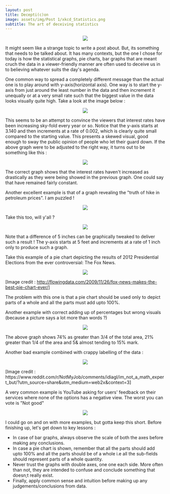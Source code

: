 ```yaml
---
layout: post
title: Decepti(c)on
image: assets/img/Post 1/xkcd_Statistics.png
subtitle: The art of deceiving statistics
---
```


 <p align="center">
 <img src="assets/img/Post 1/xkcd_Statistics.png">
 </p>

It might seem like a strange topic to write a post about. But, its something that needs to be talked about. It has many contexts, but the one I chose for today is how the statistical graphs, pie charts, bar graphs that are meant cruch the data in a viewer-friendly manner are often used to deceive us in to believing whatever suits the day's agenda.

One common way to spread a completely different message than the actual one is to play around with y-axis(horizontal axis). One way is to start the y-axis from just around the least number in the data and then increment it unequally or at a very small rate such that the biggest value in the data looks visually quite high. Take a look at the image below :

<p align="center">
<img src="assets/img/Post 1/Bar_graph_2a.png">
</p>

This seems to be an attempt to convince the viewers that interest rates have been increasing sky-fold every year or so. Notice that the y-axis starts at 3.140 and then increments at a rate of 0.002, which is clearly quite small compared to the starting value. This presents a skewed visual, good enough to sway the public opinion of people who let their guard down. If the above graph were to be adjusted to the right way, it turns out to be something like this :

<p align="center">
<img src="assets/img/Post 1/Bar_graph_2b.png">
</p>


The correct graph shows that the interest rates haven't increased as drastically as they were being showed in the previous graph. One could say that have remained fairly constant.

Another excellent example is that of a graph revealing the "truth of hike in petroleum prices". I am puzzled ! 

<p align="center">
<img src="assets/img/Post 1/Bar_graph_1.png">
</p>

Take this too, will y'all ?

<p align="center">
<img src="assets/img/Post 1/Bar_graph_3.png">
</p>

Note that a difference of 5 inches can be graphically tweaked to deliver such a result ! The y-axis starts at 5 feet and increments at a rate of 1 inch only to produce such a graph.


Take this example of a pie chart depicting the results of 2012 Presidential Elections from the ever controversial: The Fox News.

<p align="center">
<img src="assets/img/Post 1/Pie_chart_1.png">
</p>

[Image credit : http://flowingdata.com/2009/11/26/fox-news-makes-the-best-pie-chart-ever/]

The problem with this one is that a pie chart should be used only to depict parts of a whole and all the parts must add upto 100%. 

Another example with correct adding up of percentages but wrong visuals (because a picture says a lot more than words ?)

<p align="center">
<img src="assets/img/Post 1/Pie_chart_3.png">
</p>

The above graph shows 74% as greater than 3/4 of the total area, 21% greater than 1/4 of the area and 5& almost tending to 15% mark.


Another bad example combined with crappy labelling of the data :

<p align="center">
<img src="assets/img/Post 1/Pie_chart_2.png">
</p>
[Image credit : https://www.reddit.com/r/NotMyJob/comments/idiagl/im_not_a_math_expert_but/?utm_source=share&utm_medium=web2x&context=3]

A very common example is YouTube asking for users' feedback on their services where none of the options has a negative view. The worst you can vote is "Not good"

<p align="center">
<img src="assets/img/Post 1/YouTube.png">
</p>


I could go on and on with more examples, but gotta keep this short.
Before finishing up, let's get down to key lessons :
- In case of bar graphs, always observe the scale of both the axes before making any conclusions.
- In case a pie chart is shown, remember that all the parts should add upto 100% and all the parts should be of a whole i.e all the sub-fields should represent parts of a whole quantity.
- Never trust the graphs with double axes, one one each side. More often than not, they are intended to confuse and conclude something that doesn;t really exist.
- Finally, apply common sense and intuition before making up any judgements/conclusions from data.

